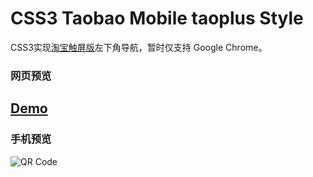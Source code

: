 CSS3 Taobao Mobile taoplus Style
===================

CSS3实现[淘宝触屏版](http://m.taobao.com/)左下角导航，暂时仅支持 Google Chrome。

### 网页预览

## [Demo](http://mittya.github.io/css3-taobao-taoplus/)


### 手机预览

![QR Code](http://mittya.github.io/css3-taobao-taoplus/imgs/qr.png)